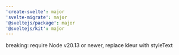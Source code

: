 ```yaml
---
'create-svelte': major
'svelte-migrate': major
'@sveltejs/package': major
'@sveltejs/kit': major
---
```


breaking: require Node v20.13 or newer, replace kleur with styleText
